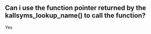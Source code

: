 Can i use the function pointer returned by the kallsyms_lookup_name() to call the function?
------------------------------------------------------------------------------------------

Yes

